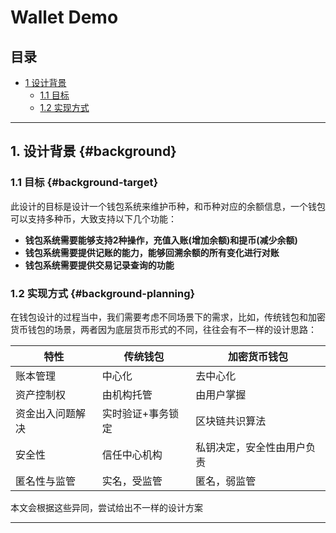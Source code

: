# **Wallet Demo**

## **目录**

- [1 设计背景](#background)
  - [1.1 目标](#background-target)
  - [1.2 实现方式](#background-planning)


---

## **1. 设计背景** {#background}
### **1.1 目标** {#background-target}
<p> 此设计的目标是设计一个钱包系统来维护币种，和币种对应的余额信息，一个钱包可以支持多种币，大致支持以下几个功能： </p>

- **钱包系统需要能够支持2种操作，充值入账(增加余额)和提币(减少余额)**
- **钱包系统需要提供记账的能力，能够回溯余额的所有变化进行对账**
- **钱包系统需要提供交易记录查询的功能**

### **1.2 实现方式** {#background-planning}
<p>在钱包设计的过程当中，我们需要考虑不同场景下的需求，比如，传统钱包和加密货币钱包的场景，两者因为底层货币形式的不同，往往会有不一样的设计思路：</p>

| 特性       | 传统钱包          | 加密货币钱包               |
|----------| ----------------- | -------------------------- |
| 账本管理     | 中心化            | 去中心化                   |
| 资产控制权    | 由机构托管        | 由用户掌握                 |
| 资金出入问题解决 | 实时验证+事务锁定 | 区块链共识算法             |
| 安全性      | 信任中心机构      | 私钥决定，安全性由用户负责 |
| 匿名性与监管   | 实名，受监管      | 匿名，弱监管               |

<p>本文会根据这些异同，尝试给出不一样的设计方案</p>

---